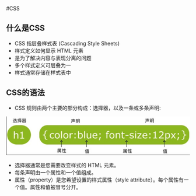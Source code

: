 #CSS
## 什么是CSS
 - CSS 指层叠样式表 (Cascading Style Sheets)
 - 样式定义如何显示 HTML 元素
 - 是为了解决内容与表现分离的问题
 - 多个样式定义可层叠为一
 - 样式通常存储在样式表中

## CSS的语法
 - CSS 规则由两个主要的部分构成：选择器，以及一条或多条声明:

 ![image](assert/CSS语法.jpg)

 - 选择器通常是您需要改变样式的 HTML 元素。
 -  每条声明由一个属性和一个值组成。
 -  属性（property）是您希望设置的样式属性（style attribute）。每个属性有一个值。属性和值被冒号分开。